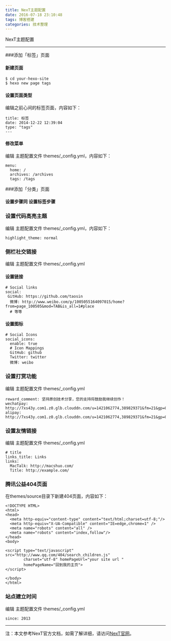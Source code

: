 ```yaml
---
title: NexT主题配置
date: 2016-07-18 23:10:48
tags: 博客搭建
categories: 技术整理
---
```

NexT主题配置

-------
###添加「标签」页面
#### 新建页面
```
$ cd your-hexo-site
$ hexo new page tags
```
#### 设置页面类型
编辑之前心间的标签页面，内容如下：
```
title: 标签
date: 2014-12-22 12:39:04
type: "tags"
---
```
#### 修改菜单
编辑 主题配置文件 themes/_config.yml，内容如下：
```
menu:
  home: /
  archives: /archives
  tags: /tags
```
###添加「分类」页面
#### 设置步骤同 设置标签步骤
### 设置代码高亮主题
编辑 主题配置文件 themes/_config.yml，内容如下：
```
highlight_theme: normal
```
### 侧栏社交链接
编辑 主题配置文件 themes/_config.yml
#### 设置链接
```
# Social links
social:
 GitHub: https://github.com/taosin
  微博: http://www.weibo.com/p/1005055164097015/home?from=page_100505&mod=TAB&is_all=1#place
  # 等等
```
#### 设置图标
```
# Social Icons
social_icons:
  enable: true
  # Icon Mappings
  GitHub: github
  Twitter: twitter
  微博: weibo
```
### 设置打赏功能
编辑 主题配置文件 themes/_config.yml
```
reward_comment: 坚持原创技术分享，您的支持将鼓励我继续创作！
wechatpay: http://7xs43y.com1.z0.glb.clouddn.com/u=1421062774,389829371&fm=21&gp=0.jpg
alipay: http://7xs43y.com1.z0.glb.clouddn.com/u=1421062774,389829371&fm=21&gp=0.jpg
```
### 设置友情链接
编辑 主题配置文件 themes/_config.yml
```
# title
links_title: Links
links:
  MacTalk: http://macshuo.com/
  Title: http://example.com/
```
### 腾讯公益404页面
在themes/source目录下新建404页面，内容如下：
```
<!DOCTYPE HTML>
<html>
<head>
  <meta http-equiv="content-type" content="text/html;charset=utf-8;"/>
  <meta http-equiv="X-UA-Compatible" content="IE=edge,chrome=1" />
  <meta name="robots" content="all" />
  <meta name="robots" content="index,follow"/>
</head>
<body>

<script type="text/javascript" src="http://www.qq.com/404/search_children.js"
        charset="utf-8" homePageUrl="your site url "
        homePageName="回到我的主页">
</script>

</body>
</html>
```
### 站点建立时间
编辑 主题配置文件 themes/_config.yml
```
since: 2013
```
-----
注：本文参考NexT官方文档，如需了解详细，请访问[NexT官网](http://theme-next.iissnan.com)。